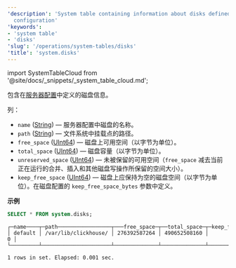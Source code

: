 ```yaml
---
'description': 'System table containing information about disks defined in the server
  configuration'
'keywords':
- 'system table'
- 'disks'
'slug': '/operations/system-tables/disks'
'title': 'system.disks'
---
```


import SystemTableCloud from '@site/docs/_snippets/_system_table_cloud.md';

<SystemTableCloud/>

包含在[服务器配置](../../engines/table-engines/mergetree-family/mergetree.md#table_engine-mergetree-multiple-volumes_configure)中定义的磁盘信息。

列：

- `name` ([String](../../sql-reference/data-types/string.md)) — 服务器配置中磁盘的名称。
- `path` ([String](../../sql-reference/data-types/string.md)) — 文件系统中挂载点的路径。
- `free_space` ([UInt64](../../sql-reference/data-types/int-uint.md)) — 磁盘上可用空间（以字节为单位）。
- `total_space` ([UInt64](../../sql-reference/data-types/int-uint.md)) — 磁盘容量（以字节为单位）。
- `unreserved_space` ([UInt64](../../sql-reference/data-types/int-uint.md)) — 未被保留的可用空间（`free_space` 减去当前正在运行的合并、插入和其他磁盘写操作所保留的空间大小）。
- `keep_free_space` ([UInt64](../../sql-reference/data-types/int-uint.md)) — 磁盘上应保持为空的磁盘空间（以字节为单位）。在磁盘配置的 `keep_free_space_bytes` 参数中定义。

**示例**

```sql
SELECT * FROM system.disks;
```

```response
┌─name────┬─path─────────────────┬───free_space─┬──total_space─┬─keep_free_space─┐
│ default │ /var/lib/clickhouse/ │ 276392587264 │ 490652508160 │               0 │
└─────────┴──────────────────────┴──────────────┴──────────────┴─────────────────┘

1 rows in set. Elapsed: 0.001 sec.
```

